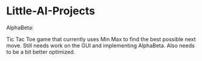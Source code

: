 # Little-AI-Projects

AlphaBeta:

Tic Tac Toe game that currently uses Min Max to find the best possible next move.
Still needs work on the GUI and implementing AlphaBeta.
Also needs to be a bit better optimized.
